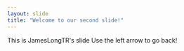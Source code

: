 ```yaml
---
layout: slide
title: "Welcome to our second slide!"
---
```

This is JamesLongTR's slide
Use the left arrow to go back!
